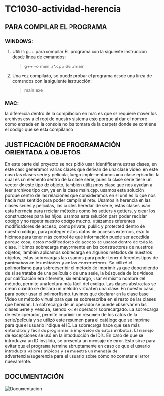 # TC1030-actividad-herencia

## PARA COMPILAR EL PROGRAMA

### WINDOWS:

1. Utiliza g++ para compilar EL programa con la siguiente instrucción desde línea de comandos:
   > g++ -o main ./\*.cpp && ./main
2. Una vez compilado, se puede probar el programa desde una línea de comandos con la siguiente instrucción:
   > main.exe

### MAC:

la diferencia dentro de la compilacion en mac es que se requiere mover los archivos csv a el root de nuestro sistema esto porque al dar el nombre como entrada en la consola no los tomara de la carpeta donde se contiene el codigo que se esta compilando

## JUSTIFICACIÓN DE PROGRAMACIÓN ORIENTADA A OBJETOS

En este parte del proyecto se nos pidió usar, identificar nuestras clases, en este caso generamos varias clases que derivan de una clase video, en este caso las clases serie y película, luego implementamos una clase episodio, la cual es un elemento dentro de la clase serie, pues la clase serie tiene un vector de este tipo de objeto, también utilizamos clase que nos ayudan a leer archivos tipo csv, ya en la clase main.cpp. usamos esta solución porque dentro de las relaciones que consideramos en el uml es lo que nos hacia mas sentido para poder cumplir el reto.
Usamos la herencia en las clases series y películas, las cuales heredan de serie, estas clases usan esta herencia para reciclar métodos como los setters y getters, y crear los constructores para los hijos. usamos esta solución para poder reciclar código y no repetir nuestro código mucho.
Utilizamos diferentes modificadores de acceso, como private, public y protected dentro de nuestro código, para proteger estos datos de accesos externos, esto lo hicimos para tener más control de qué información puede ser accedida porque cosa, estos modificadores de acceso se usaron dentro de toda la clase.
Hicimos sobrecarga mayormente en los constructores de nuestros objetos, también aplicamos sobrecarga en algunos métodos de nuestros objetos, estas sobrecargas las usamos para poder tener diferentes tipos de parámetros en los métodos y en los constructores.
Se utilizó el polimorfismo para sobreescribir el método de imprimir ya que dependiendo de si se trataba de una película o de una serie, la búsqueda de los videos por calificación era diferente, sin embargo, usar el mismo nombre del método, permite una lectura más fácil del código.
Las clases abstractas se crean cuando se declara un método virtual en una clase. En nuestro caso, para poder usar el polimorfismo, tuvimos que declarar en la clase base Video un método virtual para que se sobreescriba en el resto de las clases que heredan.
La sobrecarga de un operador se puede observar en las clases Serie y Película, siendo << el operador sobrecargado. La sobrecarga de este operador, permite imprimir un resumen de los datos de la serie/película y se utilizó este resumen para el catálogo que se imprime para que el usuario indique el ID. La sobrecarga hace que sea más entendible y fácil de programar la impresión de estos atributos.
El manejo de excepciones se usó en la introducción de ID’s. En caso de que se introduzca un ID inválido, se presenta un mensaje de error. Esto sirve para evitar que el programa termine abruptamente en caso de que el usuario introduzca valores atípicos y se muestra un mensaje de advertencia/sugerencia para el usuario sobre cómo no cometer el error nuevamente.

## DOCUMENTACIÓN

![Documentacion](https://user-images.githubusercontent.com/62347713/170847243-cf610a76-561b-4e62-9913-64501cc6e75a.png)
